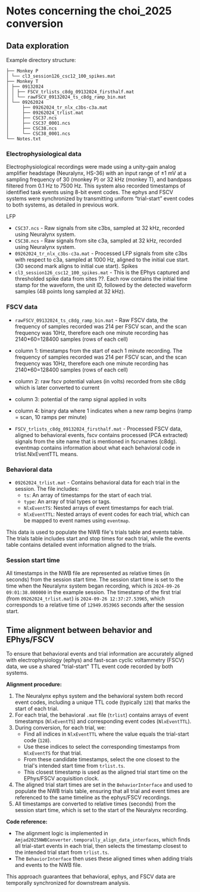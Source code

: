 # Notes concerning the choi_2025 conversion

## Data exploration

Example directory structure:

```
├── Monkey P
│ └── cl3_session126_csc12_100_spikes.mat
├── Monkey T
│ ├── 09132024
│ │ ├── FSCV_trlists_c8dg_09132024_firsthalf.mat
│ │ └── rawFSCV_09132024_ts_c8dg_ramp_bin.mat
│ └── 09262024
│     ├── 09262024_tr_nlx_c3bs-c3a.mat
│     ├── 09262024_trlist.mat
│     ├── CSC37.ncs
│     ├── CSC37_0001.ncs
│     ├── CSC38.ncs
│     └── CSC38_0001.ncs
└── Notes.txt
```

### Electrophysiological data

Electrophysiological recordings were made using a unity-gain analog amplifier headstage (Neuralynx, HS-36) with an
input range of ±1 mV at a sampling frequency of 30 (monkey P) or 32 kHz (monkey T), and bandpass filtered from 0.1 Hz
to 7500 Hz. This system also recorded timestamps of identified task events using 8-bit event codes. The ephys and FSCV
systems were synchronized by transmitting uniform “trial-start” event codes to both systems, as detailed in previous work.

LFP
- `CSC37.ncs` - Raw signals from site c3bs, sampled at 32 kHz, recorded using Neuralynx system.
- `CSC38.ncs` - Raw signals from site c3a, sampled at 32 kHz, recorded using Neuralynx system.
- `09262024_tr_nlx_c3bs-c3a.mat` - Processed LFP signals from site c3bs with respect to c3a, sampled at 1000 Hz, aligned to the initial cue start. (30 second mark aligns to initial cue start).
Spikes
- `cl3_session126_csc12_100_spikes.mat` - This is the EPhys captured and thresholded spike data from sites ??. Each row contains the initial time stamp for the waveform, the unit ID, followed by the detected waveform samples (48 points long sampled at 32 kHz).

### FSCV data

- `rawFSCV_09132024_ts_c8dg_ramp_bin.mat` - Raw FSCV data, the frequency of samples recorded was 214 per FSCV scan, and the scan frequency was 10Hz, therefore each one minute recording has 2140*60=128400 samples (rows of each cell)
- column 1: timestamps from the start of each 1 minute recording. The frequency of samples recorded was 214 per FSCV scan, and the scan frequency was 10Hz, therefore each one minute recording has 2140*60=128400 samples (rows of each cell)
- column 2: raw fscv potential values (in volts) recorded from site c8dg which is later converted to current
- column 3: potential of the ramp signal applied in volts
- column 4: binary data where 1 indicates when a new ramp begins (ramp = scan, 10 ramps per minute)

- `FSCV_trlists_c8dg_09132024_firsthalf.mat` - Processed FSCV data, aligned to behavioral events, fscv contains processed (PCA extracted) signals from the site name that is mentioned in fscvnames (c8dg). eventmap contains information about what each behavioral code in trlist.NlxEventTTL means.

### Behavioral data

- `09262024_trlist.mat` - Contains behavioral data for each trial in the session. The file includes:
  - `ts`: An array of timestamps for the start of each trial.
  - `type`: An array of trial types or tags.
  - `NlxEventTS`: Nested arrays of event timestamps for each trial.
  - `NlxEventTTL`: Nested arrays of event codes for each trial, which can be mapped to event names using `eventmap`.

This data is used to populate the NWB file's trials table and events table. The trials table includes start and stop times for each trial, while the events table contains detailed event information aligned to the trials.

### Session start time

All timestamps in the NWB file are represented as relative times (in seconds) from the session start time.
The session start time is set to the time when the Neuralynx system began recording, which is
`2024-09-26 09:01:38.000000` in the example session. The timestamp of the first trial (from `09262024_trlist.mat`)
is `2024-09-26 12:37:27.53965`, which corresponds to a relative time of `12949.053965` seconds after the session start.

## Time alignment between behavior and EPhys/FSCV

To ensure that behavioral events and trial information are accurately aligned with electrophysiology (ephys) and fast-scan cyclic voltammetry (FSCV) data, we use a shared "trial-start" TTL event code recorded by both systems.

**Alignment procedure:**
1. The Neuralynx ephys system and the behavioral system both record event codes, including a unique TTL code (typically `128`) that marks the start of each trial.
2. For each trial, the behavioral `.mat` file (`trlist`) contains arrays of event timestamps (`NlxEventTS`) and corresponding event codes (`NlxEventTTL`).
3. During conversion, for each trial, we:
    - Find all indices in `NlxEventTTL` where the value equals the trial-start code (`128`).
    - Use these indices to select the corresponding timestamps from `NlxEventTS` for that trial.
    - From these candidate timestamps, select the one closest to the trial's intended start time from `trlist.ts`.
    - This closest timestamp is used as the aligned trial start time on the EPhys/FSCV acquisition clock.
4. The aligned trial start times are set in the `BehaviorInterface` and used to populate the NWB trials table, ensuring that all trial and event times are referenced to the same timeline as the ephys/FSCV recordings.
5. All timestamps are converted to relative times (seconds) from the session start time, which is set to the start of the Neuralynx recording.

**Code reference:**
- The alignment logic is implemented in `Amjad2025NWBConverter.temporally_align_data_interfaces`, which finds all trial-start events in each trial, then selects the timestamp closest to the intended trial start from `trlist.ts`.
- The `BehaviorInterface` then uses these aligned times when adding trials and events to the NWB file.

This approach guarantees that behavioral, ephys, and FSCV data are temporally synchronized for downstream analysis.
